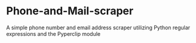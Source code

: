 # Phone-and-Mail-scraper
A simple phone number and email address scraper utilizing Python regular expressions and the Pyperclip module

